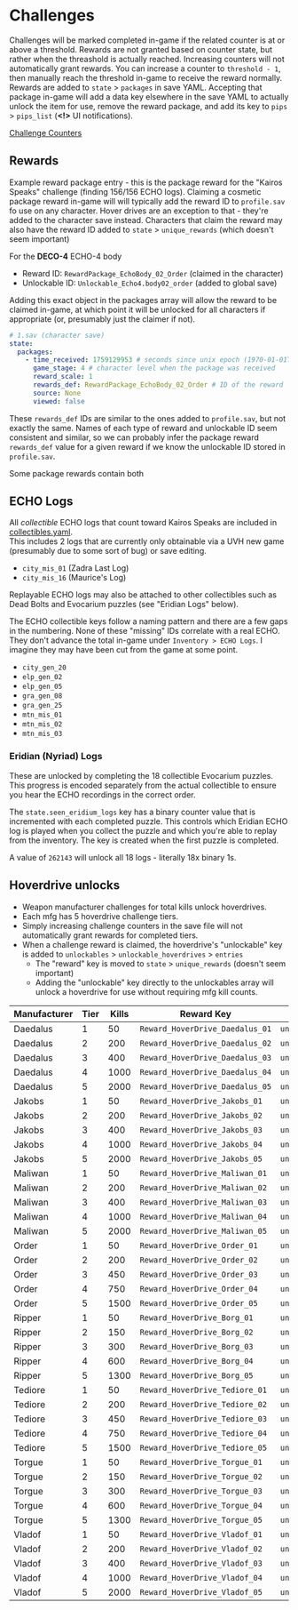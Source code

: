 # Challenges
Challenges will be marked completed in-game if the related counter is at or above a threshold. Rewards are not granted based on counter state, but rather when the threashold is actually reached. Increasing counters will not automatically grant rewards. You can increase a counter to `threshold - 1`, then manually reach the threshold in-game to receive the reward normally. Rewards are added to `state` > `packages` in save YAML. Accepting that package in-game will add a data key elsewhere in the save YAML to actually unlock the item for use, remove the reward package, and add its key to `pips` > `pips_list` (**<!>** UI notifications).

[Challenge Counters](../data/challenge_counters.csv)

## Rewards
Example reward package entry - this is the package reward for the "Kairos Speaks" challenge (finding 156/156 ECHO logs).
Claiming a cosmetic package reward in-game will will typically add the reward ID to `profile.sav` fo use on any character. Hover drives are an exception to that - they're added to the character save instead. Characters that claim the reward may also have the reward ID added to `state` > `unique_rewards` (which doesn't seem important)

For the **DECO-4** ECHO-4 body
- Reward ID: `RewardPackage_EchoBody_02_Order` (claimed in the character)
- Unlockable ID: `Unlockable_Echo4.body02_order` (added to global save)

Adding this exact object in the packages array will allow the reward to be claimed in-game, at which point it will be unlocked for all characters if appropriate (or, presumably just the claimer if not).
```yaml
# 1.sav (character save)
state:
  packages:
    - time_received: 1759129953 # seconds since unix epoch (1970-01-01T00:00:00Z)
      game_stage: 4 # character level when the package was received
      reward_scale: 1
      rewards_def: RewardPackage_EchoBody_02_Order # ID of the reward
      source: None
      viewed: false
```

These `rewards_def` IDs are similar to the ones added to `profile.sav`, but not exactly the same. Names of each type of reward and unlockable ID seem consistent and similar, so we can probably infer the package reward `rewards_def` value for a given reward if we know the unlockable ID stored in `profile.sav`.

Some package rewards contain both


## ECHO Logs
All _collectible_ ECHO logs that count toward Kairos Speaks are included in [collectibles.yaml](../data/collectibles.yaml).\
This includes 2 logs that are currently only obtainable via a UVH new game (presumably due to some sort of bug) or save editing.
- `city_mis_01` (Zadra Last Log)
- `city_mis_16` (Maurice's Log)

Replayable ECHO logs may also be attached to other collectibles such as Dead Bolts and Evocarium puzzles (see "Eridian Logs" below).

The ECHO collectible keys follow a naming pattern and there are a few gaps in the numbering. None of these "missing" IDs correlate with a real ECHO. They don't advance the total in-game under `Inventory > ECHO Logs`. I imagine they may have been cut from the game at some point.
- `city_gen_20`
- `elp_gen_02`
- `elp_gen_05`
- `gra_gen_08`
- `gra_gen_25`
- `mtn_mis_01`
- `mtn_mis_02`
- `mtn_mis_03`

### Eridian (Nyriad) Logs
These are unlocked by completing the 18 collectible Evocarium puzzles.\
This progress is encoded separately from the actual collectible to ensure you hear the ECHO recordings in the correct order.

The `state.seen_eridium_logs` key has a binary counter value that is incremented with each completed puzzle. This controls which Eridian ECHO log is played when you collect the puzzle and which you're able to replay from the inventory. The key is created when the first puzzle is completed.

A value of `262143` will unlock all 18 logs - literally 18x binary 1s.

## Hoverdrive unlocks
- Weapon manufacturer challenges for total kills unlock hoverdrives.
- Each mfg has 5 hoverdrive challenge tiers.
- Simply increasing challenge counters in the save file will not automatically grant rewards for completed tiers.
- When a challenge reward is claimed, the hoverdrive's "unlockable" key is added to `unlockables` > `unlockable_hoverdrives` > `entries`
  - The "reward" key is moved to `state` > `unique_rewards` (doesn't seem important)
  - Adding the "unlockable" key directly to the unlockables array will unlock a hoverdrive for use without requiring mfg kill counts.

| Manufacturer | Tier | Kills | Reward Key                      | Unlockable Key                       |
|--------------|------|-------|---------------------------------|--------------------------------------|
| Daedalus     | 1    | 50    | `Reward_HoverDrive_Daedalus_01` | `unlockable_hoverdrives.Daedalus_01` |
| Daedalus     | 2    | 200   | `Reward_HoverDrive_Daedalus_02` | `unlockable_hoverdrives.Daedalus_02` |
| Daedalus     | 3    | 400   | `Reward_HoverDrive_Daedalus_03` | `unlockable_hoverdrives.Daedalus_03` |
| Daedalus     | 4    | 1000  | `Reward_HoverDrive_Daedalus_04` | `unlockable_hoverdrives.Daedalus_04` |
| Daedalus     | 5    | 2000  | `Reward_HoverDrive_Daedalus_05` | `unlockable_hoverdrives.Daedalus_05` |
| Jakobs       | 1    | 50    | `Reward_HoverDrive_Jakobs_01`   | `unlockable_hoverdrives.Jakobs_01`   |
| Jakobs       | 2    | 200   | `Reward_HoverDrive_Jakobs_02`   | `unlockable_hoverdrives.Jakobs_02`   |
| Jakobs       | 3    | 400   | `Reward_HoverDrive_Jakobs_03`   | `unlockable_hoverdrives.Jakobs_03`   |
| Jakobs       | 4    | 1000  | `Reward_HoverDrive_Jakobs_04`   | `unlockable_hoverdrives.Jakobs_04`   |
| Jakobs       | 5    | 2000  | `Reward_HoverDrive_Jakobs_05`   | `unlockable_hoverdrives.Jakobs_05`   |
| Maliwan      | 1    | 50    | `Reward_HoverDrive_Maliwan_01`  | `unlockable_hoverdrives.Maliwan_01`  |
| Maliwan      | 2    | 200   | `Reward_HoverDrive_Maliwan_02`  | `unlockable_hoverdrives.Maliwan_02`  |
| Maliwan      | 3    | 400   | `Reward_HoverDrive_Maliwan_03`  | `unlockable_hoverdrives.Maliwan_03`  |
| Maliwan      | 4    | 1000  | `Reward_HoverDrive_Maliwan_04`  | `unlockable_hoverdrives.Maliwan_04`  |
| Maliwan      | 5    | 2000  | `Reward_HoverDrive_Maliwan_05`  | `unlockable_hoverdrives.Maliwan_05`  |
| Order        | 1    | 50    | `Reward_HoverDrive_Order_01`    | `unlockable_hoverdrives.Order_01`    |
| Order        | 2    | 200   | `Reward_HoverDrive_Order_02`    | `unlockable_hoverdrives.Order_02`    |
| Order        | 3    | 450   | `Reward_HoverDrive_Order_03`    | `unlockable_hoverdrives.Order_03`    |
| Order        | 4    | 750   | `Reward_HoverDrive_Order_04`    | `unlockable_hoverdrives.Order_04`    |
| Order        | 5    | 1500  | `Reward_HoverDrive_Order_05`    | `unlockable_hoverdrives.Order_05`    |
| Ripper       | 1    | 50    | `Reward_HoverDrive_Borg_01`     | `unlockable_hoverdrives.Borg_01`     |
| Ripper       | 2    | 150   | `Reward_HoverDrive_Borg_02`     | `unlockable_hoverdrives.Borg_02`     |
| Ripper       | 3    | 300   | `Reward_HoverDrive_Borg_03`     | `unlockable_hoverdrives.Borg_03`     |
| Ripper       | 4    | 600   | `Reward_HoverDrive_Borg_04`     | `unlockable_hoverdrives.Borg_04`     |
| Ripper       | 5    | 1300  | `Reward_HoverDrive_Borg_05`     | `unlockable_hoverdrives.Borg_05`     |
| Tediore      | 1    | 50    | `Reward_HoverDrive_Tediore_01`  | `unlockable_hoverdrives.Tediore_01`  |
| Tediore      | 2    | 200   | `Reward_HoverDrive_Tediore_02`  | `unlockable_hoverdrives.Tediore_02`  |
| Tediore      | 3    | 450   | `Reward_HoverDrive_Tediore_03`  | `unlockable_hoverdrives.Tediore_03`  |
| Tediore      | 4    | 750   | `Reward_HoverDrive_Tediore_04`  | `unlockable_hoverdrives.Tediore_04`  |
| Tediore      | 5    | 1500  | `Reward_HoverDrive_Tediore_05`  | `unlockable_hoverdrives.Tediore_05`  |
| Torgue       | 1    | 50    | `Reward_HoverDrive_Torgue_01`   | `unlockable_hoverdrives.Torgue_01`   |
| Torgue       | 2    | 150   | `Reward_HoverDrive_Torgue_02`   | `unlockable_hoverdrives.Torgue_02`   |
| Torgue       | 3    | 300   | `Reward_HoverDrive_Torgue_03`   | `unlockable_hoverdrives.Torgue_03`   |
| Torgue       | 4    | 600   | `Reward_HoverDrive_Torgue_04`   | `unlockable_hoverdrives.Torgue_04`   |
| Torgue       | 5    | 1300  | `Reward_HoverDrive_Torgue_05`   | `unlockable_hoverdrives.Torgue_05`   |
| Vladof       | 1    | 50    | `Reward_HoverDrive_Vladof_01`   | `unlockable_hoverdrives.Vladof_01`   |
| Vladof       | 2    | 200   | `Reward_HoverDrive_Vladof_02`   | `unlockable_hoverdrives.Vladof_02`   |
| Vladof       | 3    | 400   | `Reward_HoverDrive_Vladof_03`   | `unlockable_hoverdrives.Vladof_03`   |
| Vladof       | 4    | 1000  | `Reward_HoverDrive_Vladof_04`   | `unlockable_hoverdrives.Vladof_04`   |
| Vladof       | 5    | 2000  | `Reward_HoverDrive_Vladof_05`   | `unlockable_hoverdrives.Vladof_05`   |

